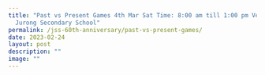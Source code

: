 ```yaml
---
title: "Past vs Present Games 4th Mar Sat Time: 8:00 am till 1:00 pm Venue:
  Jurong Secondary School"
permalink: /jss-60th-anniversary/past-vs-present-games/
date: 2023-02-24
layout: post
description: ""
image: ""
---
```






